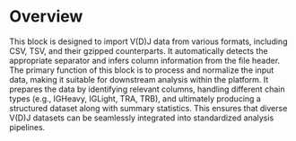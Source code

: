 # Overview

This block is designed to import V(D)J data from various formats, including CSV, TSV, and their gzipped counterparts. It automatically detects the appropriate separator and infers column information from the file header. The primary function of this block is to process and normalize the input data, making it suitable for downstream analysis within the platform. It prepares the data by identifying relevant columns, handling different chain types (e.g., IGHeavy, IGLight, TRA, TRB), and ultimately producing a structured dataset along with summary statistics. This ensures that diverse V(D)J datasets can be seamlessly integrated into standardized analysis pipelines.


